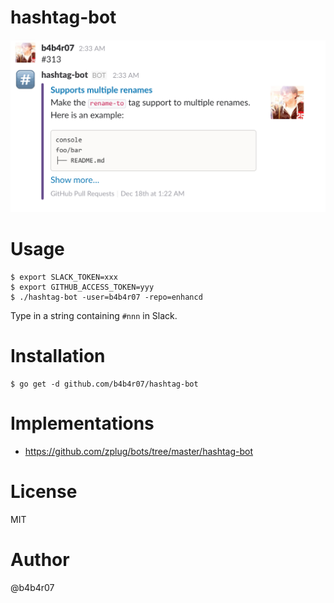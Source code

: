 hashtag-bot
===========

![](image.png)

# Usage

```console
$ export SLACK_TOKEN=xxx
$ export GITHUB_ACCESS_TOKEN=yyy
$ ./hashtag-bot -user=b4b4r07 -repo=enhancd
```

Type in a string containing `#nnn` in Slack.

# Installation

```console
$ go get -d github.com/b4b4r07/hashtag-bot
```

# Implementations

- <https://github.com/zplug/bots/tree/master/hashtag-bot>

# License

MIT

# Author

@b4b4r07
